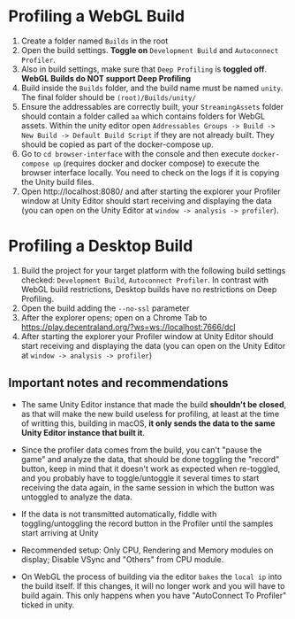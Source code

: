 # Profiling a WebGL Build

1. Create a folder named `Builds` in the root
1. Open the build settings. **Toggle on** `Development Build` and `Autoconnect Profiler`.
2. Also in build settings, make sure that `Deep Profiling` is **toggled off**. **WebGL Builds do NOT support Deep Profiling**
3. Build inside the `Builds` folder, and the build name must be named `unity`. The final folder should be `(root)/Builds/unity/`
4. Ensure the addressables are correctly built, your `StreamingAssets` folder should contain a folder called `aa` which contains folders for WebGL assets. Within the unity editor open `Addressables Groups -> Build -> New Build -> Default Build Script` if they are not already built. They should be copied as part of the docker-compose up. 
5. Go to `cd browser-interface` with the console and then execute `docker-compose up` (requires docker and docker compose) to execute the browser interface locally. You need to check on the logs if it is copying the Unity build files.
6. Open http://localhost:8080/ and after starting the explorer your Profiler window at Unity Editor should start receiving and displaying the data (you can open on the Unity Editor at `window -> analysis -> profiler`).

# Profiling a Desktop Build

1. Build the project for your target platform with the following build settings checked: `Development Build`, `Autoconnect Profiler`. In contrast with WebGL build restrictions, Desktop builds have no restrictions on Deep Profiling.
2. Open the build adding the `--no-ssl` parameter
3. After the explorer opens; open on a Chrome Tab to https://play.decentraland.org/?ws=ws://localhost:7666/dcl
4. After starting the explorer your Profiler window at Unity Editor should start receiving and displaying the data (you can open on the Unity Editor at `window -> analysis -> profiler`)

## Important notes and recommendations

- The same Unity Editor instance that made the build **shouldn't be closed**, as that will make the new build useless for profiling, at least at the time of writting this, building in macOS, **it only sends the data to the same Unity Editor instance that built it**.

- Since the profiler data comes from the build, you can't "pause the game" and analyze the data, that should be done toggling the "record" button, keep in mind that it doesn't work as expected when re-toggled, and you probably have to toggle/untoggle it several times to start receiving the data again, in the same session in which the button was untoggled to analyze the data.

- If the data is not transmitted automatically, fiddle with toggling/untoggling the record button in the Profiler until the samples start arriving at Unity

- Recommended setup: Only CPU, Rendering and Memory modules on display; Disable VSync and "Others" from CPU module.

- On WebGL the process of building via the editor `bakes` the `local ip` into the build itself. If this changes, it will no longer work and you will have to build again. This only happens when you have "AutoConnect To Profiler" ticked in unity.
